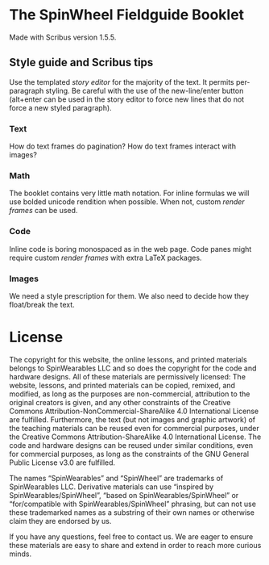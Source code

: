# The SpinWheel Fieldguide Booklet

Made with Scribus version 1.5.5.

## Style guide and Scribus tips

Use the templated *story editor* for the majority of the text. It permits per-paragraph styling. Be careful with the use of the new-line/enter button (alt+enter can be used in the story editor to force new lines that do not force a new styled paragraph).

### Text

How do text frames do pagination? How do text frames interact with images?

### Math

The booklet contains very little math notation. For inline formulas we will use bolded unicode rendition when possible. When not, custom *render frames* can be used.

### Code

Inline code is boring monospaced as in the web page. Code panes might require custom *render frames* with extra LaTeX packages.

### Images

We need a style prescription for them. We also need to decide how they float/break the text.

# License

The copyright for this website, the online lessons, and printed materials belongs to SpinWearables LLC and so does the copyright for the code and hardware designs. All of these materials are permissively licensed: The website, lessons, and printed materials can be copied, remixed, and modified, as long as the purposes are non-commercial, attribution to the original creators is given, and any other constraints of the Creative Commons Attribution-NonCommercial-ShareAlike 4.0 International License are fulfilled. Furthermore, the text (but not images and graphic artwork) of the teaching materials can be reused even for commercial purposes, under the Creative Commons Attribution-ShareAlike 4.0 International License. The code and hardware designs can be reused under similar conditions, even for commercial purposes, as long as the constraints of the GNU General Public License v3.0 are fulfilled.

The names “SpinWearables” and “SpinWheel” are trademarks of SpinWearables LLC. Derivative materials can use “inspired by SpinWearables/SpinWheel”, “based on SpinWearables/SpinWheel” or “for/compatible with SpinWearables/SpinWheel” phrasing, but can not use these trademarked names as a substring of their own names or otherwise claim they are endorsed by us.

If you have any questions, feel free to contact us. We are eager to ensure these materials are easy to share and extend in order to reach more curious minds.

